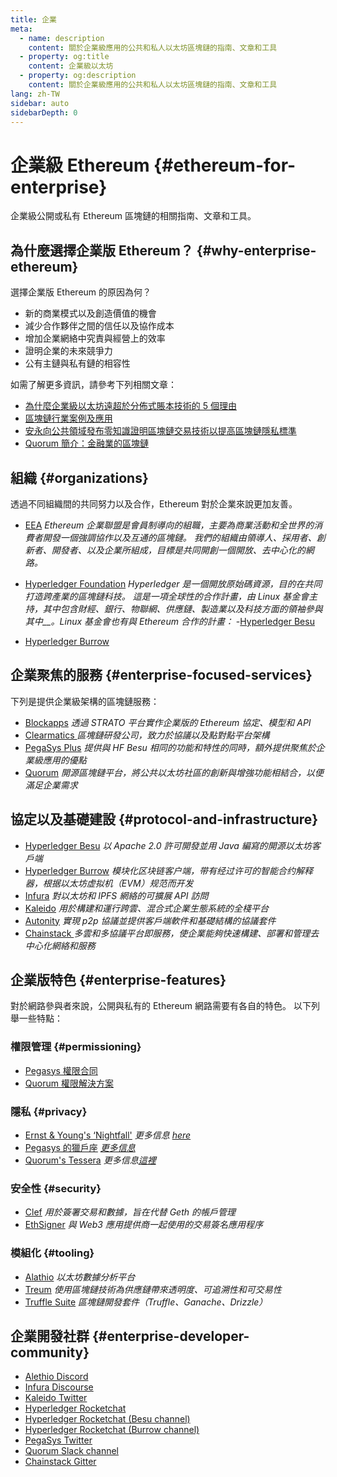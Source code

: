 ```yaml
---
title: 企業
meta:
  - name: description
    content: 關於企業級應用的公共和私人以太坊區塊鏈的指南、文章和工具
  - property: og:title
    content: 企業級以太坊
  - property: og:description
    content: 關於企業級應用的公共和私人以太坊區塊鏈的指南、文章和工具
lang: zh-TW
sidebar: auto
sidebarDepth: 0
---
```


# 企業級 Ethereum {#ethereum-for-enterprise}

<div class="featured">企業級公開或私有 Ethereum 區塊鏈的相關指南、文章和工具。</div>

## 為什麼選擇企業版 Ethereum？ {#why-enterprise-ethereum}

選擇企業版 Ethereum 的原因為何？

- 新的商業模式以及創造價值的機會
- 減少合作夥伴之間的信任以及協作成本
- 增加企業網絡中究責與經營上的效率
- 證明企業的未來競爭力
- 公有主鏈與私有鏈的相容性

如需了解更多資訊，請參考下列相關文章：

- [為什麼企業級以太坊遠超於分佈式賬本技術的 5 個理由](https://media.consensys.net/5-reasons-why-enterprise-ethereum-is-so-much-more-than-a-distributed-ledger-technology-c9a89db82cb5)
- [區塊鏈行業案例及應用](https://media.consensys.net/enterprise-ethereum-blockchain-use-cases-and-applications-by-industry-3914d1210049)
- [安永向公共領域發布零知識證明區塊鏈交易技術以提高區塊鏈隱私標準](https://www.ey.com/en_gl/news/2019/04/ey-releases-zero-knowledge-proof-blockchain-transaction-technology-to-the-public-domain-to-advance-blockchain-privacy-standards)
- [Quorum 簡介：金融業的區塊鏈](https://medium.com/blockchain-at-berkeley/introduction-to-quorum-blockchain-for-the-financial-sector-58813f84e88c)

## 組織 {#organizations}

透過不同組織間的共同努力以及合作，Ethereum 對於企業來說更加友善。

- [EEA](https://entethalliance.org/) _Ethereum 企業聯盟是會員制導向的組職，主要為商業活動和全世界的消費者開發一個強調協作以及互通的區塊鏈。 我們的組織由領導人、採用者、創新者、開發者、以及企業所組成，目標是共同開創一個開放、去中心化的網路。_

- [Hyperledger Foundation](https://hyperledger.org) _Hyperledger 是一個開放原始碼資源，目的在共同打造跨產業的區塊鏈科技。 這是一項全球性的合作計畫，由 Linux 基金會主持，其中包含財經、銀行、物聯網、供應鏈、製造業以及科技方面的領袖參與其中\_\_。Linux 基金會也有與 Ethereum 合作的計畫：_ -[Hyperledger Besu](https://www.hyperledger.org/blog/2019/08/29/announcing-hyperledger-besu)
- [Hyperledger Burrow](https://www.hyperledger.org/projects/hyperledger-burrow)

## 企業聚焦的服務 {#enterprise-focused-services}

下列是提供企業級架構的區塊鏈服務：

- [Blockapps](https://blockapps.net/) _透過 STRATO 平台實作企業版的 Ethereum 協定、模型和 API_
- [ Clearmatics ](https://www.clearmatics.com/about) _區塊鏈研發公司，致力於協議以及點對點平台架構_
- [PegaSys Plus](https://pegasys.tech/enterprise/) _提供與 HF Besu 相同的功能和特性的同時，額外提供聚焦於企業級應用的優點_
- [Quorum](https://www.goquorum.com/) _開源區塊鏈平台，將公共以太坊社區的創新與增強功能相結合，以便滿足企業需求_

## 協定以及基礎建設 {#protocol-and-infrastructure}

- [Hyperledger Besu](https://www.hyperledger.org/projects/besu) _以 Apache 2.0 許可開發並用 Java 編寫的開源以太坊客戶端_
- [Hyperledger Burrow](https://www.hyperledger.org/projects/hyperledger-burrow) _模块化区块链客户端，带有经过许可的智能合约解释器，根据以太坊虚拟机（EVM）规范而开发_
- [Infura](https://infura.io/) _對以太坊和 IPFS 網絡的可擴展 API 訪問_
- [Kaleido](https://kaleido.io/) _用於構建和運行跨雲、混合式企業生態系統的全棧平台_
- [ Autonity](https://www.clearmatics.com/about/) _實現 p2p 協議並提供客戶端軟件和基礎結構的協議套件_
- [ Chainstack ](https://chainstack.com/) _多雲和多協議平台即服務，使企業能夠快速構建、部署和管理去中心化網絡和服務_

## 企業版特色 {#enterprise-features}

對於網路參與者來說，公開與私有的 Ethereum 網路需要有各自的特色。 以下列舉一些特點：

### 權限管理 {#permissioning}

- [Pegasys 權限合同](https://github.com/PegaSysEng/permissioning-smart-contracts)
- [Quorum 權限解決方案](https://github.com/jpmorganchase/quorum/wiki/Security)

### 隱私 {#privacy}

- [Ernst & Young's ‘Nightfall'](https://github.com/EYBlockchain/nightfall) _更多信息 [here](https://bravenewcoin.com/insights/ernst-and-young-rolls-out-'nightfall-to-enable-private-transactions-on)_
- [Pegasys 的獵戶座](https://docs.pantheon.pegasys.tech/en/stable/Concepts/Privacy/Privacy-Overview/) _[更多信息](https://pegasys.tech/privacy-in-pantheon-how-it-works-and-why-your-enterprise-should-care/)_
- [Quorum's Tessera](https://docs.goquorum.com/en/latest/Privacy/Tessera/Tessera/) _更多信息[這裡](https://github.com/jpmorganchase/tessera/wiki/How-Tessera-works)_

### 安全性 {#security}

- [Clef](https://geth.ethereum.org/clef/Overview) _用於簽署交易和數據，旨在代替 Geth 的帳戶管理_
- [EthSigner](https://gitter.im/PegaSysEng/EthSigner) _與 Web3 應用提供商一起使用的交易簽名應用程序_

### 模組化 {#tooling}

- [Alathio](https://aleth.io/) _以太坊數據分析平台_
- [Treum](https://treum.io/) _使用區塊鏈技術為供應鏈帶來透明度、可追溯性和可交易性_
- [Truffle Suite](https://trufflesuite.com) _區塊鏈開發套件（Truffle、Ganache、Drizzle）_

## 企業開發社群 {#enterprise-developer-community}

- [Alethio Discord](https://discord.gg/d2t8NuU)
- [Infura Discourse](https://community.infura.io/)
- [Kaleido Twitter](https://twitter.com/Kaleido_io)
- [Hyperledger Rocketchat](https://chat.hyperledger.org/)
- [Hyperledger Rocketchat (Besu channel)](https://chat.hyperledger.org/channel/besu)
- [Hyperledger Rocketchat (Burrow channel)](https://chat.hyperledger.org/channel/burrow)
- [PegaSys Twitter](https://twitter.com/Kaleido_io)
- [Quorum Slack channel](http://bit.ly/quorum-slack)
- [Chainstack Gitter](https://gitter.im/chainstack/Lobby)
